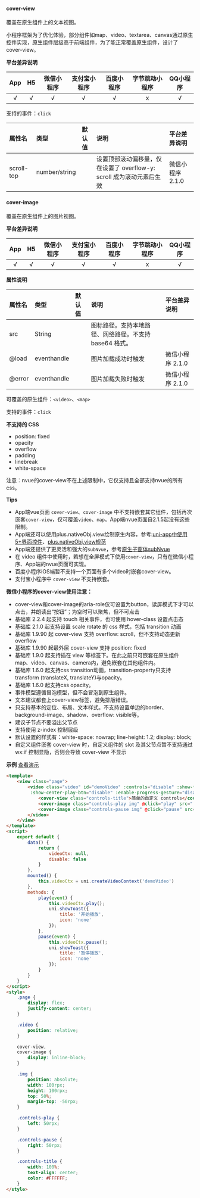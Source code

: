 #### cover-view
覆盖在原生组件上的文本视图。

小程序框架为了优化体验，部分组件如map、video、textarea、canvas通过原生控件实现，原生组件层级高于前端组件，为了能正常覆盖原生组件，设计了cover-view。

**平台差异说明**

|App|H5|微信小程序|支付宝小程序|百度小程序|字节跳动小程序|QQ小程序|
|:-:|:-:|:-:|:-:|:-:|:-:|:-:|
|√|√|√|√|√|x|√|

支持的事件：`click`

|属性名|类型|默认值|说明|平台差异说明|
|:-|:-|:-|:-|:-|
|scroll-top|number/string||设置顶部滚动偏移量，仅在设置了 overflow-y: scroll 成为滚动元素后生效|微信小程序2.1.0|


#### cover-image
覆盖在原生组件上的图片视图。

**平台差异说明**

|App|H5|微信小程序|支付宝小程序|百度小程序|字节跳动小程序|QQ小程序|
|:-:|:-:|:-:|:-:|:-:|:-:|:-:|
|√|√|√|√|√|x|√|

**属性说明**

|属性名|类型|默认值|说明|平台差异说明|
|:-|:-|:-|:-|:-|
|src|String||图标路径。支持本地路径、网络路径。不支持 base64 格式。|
|@load|eventhandle||图片加载成功时触发|微信小程序 2.1.0|
|@error|eventhandle||图片加载失败时触发|微信小程序 2.1.0|


可覆盖的原生组件：`<video>`、`<map>`

支持的事件：`click`

**不支持的 CSS**

- position: fixed
- opacity
- overflow
- padding
- linebreak
- white-space

注意：nvue的cover-view不在上述限制中，它仅支持且全部支持nvue的所有css。

**Tips**

- App端vue页面 `cover-view`、`cover-image` 中不支持嵌套其它组件，包括再次嵌套`cover-view`，仅可覆盖`video`、`map`。App端nvue页面自2.1.5起没有这些限制。
- App端还可以使用plus.nativeObj.view绘制原生内容，参考:[uni-app中使用5+界面控件](https://ask.dcloud.net.cn/article/35036)、[plus.nativeObj.view规范](https://www.html5plus.org/doc/zh_cn/nativeobj.html#plus.nativeObj.View)
- App端还提供了更灵活和强大的`subNvue`，参考[原生子窗体subNvue](/api/window/subNVues)
- 在 video 组件中使用时，若想在全屏模式下使用`cover-view`，只有在微信小程序、App端的nvue页面可实现。
- 百度小程序iOS端暂不支持一个页面有多个video时嵌套cover-view。
- 支付宝小程序中 `cover-view` 不支持嵌套。

**微信小程序的cover-view使用注意：**
- cover-view和cover-image的aria-role仅可设置为button，读屏模式下才可以点击，并朗读出“按钮”；为空时可以聚焦，但不可点击
- 基础库 2.2.4 起支持 touch 相关事件，也可使用 hover-class 设置点击态
- 基础库 2.1.0 起支持设置 scale rotate 的 css 样式，包括 transition 动画
- 基础库 1.9.90 起 cover-view 支持 overflow: scroll，但不支持动态更新 overflow
- 基础库 1.9.90 起最外层 cover-view 支持 position: fixed
- 基础库 1.9.0 起支持插在 view 等标签下。在此之前只可嵌套在原生组件map、video、canvas、camera内，避免嵌套在其他组件内。
- 基础库 1.6.0 起支持css transition动画，transition-property只支持transform (translateX, translateY)与opacity。
- 基础库 1.6.0 起支持css opacity。
- 事件模型遵循冒泡模型，但不会冒泡到原生组件。
- 文本建议都套上cover-view标签，避免排版错误。
- 只支持基本的定位、布局、文本样式。不支持设置单边的border、background-image、shadow、overflow: visible等。
- 建议子节点不要溢出父节点
- 支持使用 z-index 控制层级
- 默认设置的样式有：white-space: nowrap; line-height: 1.2; display: block;
- 自定义组件嵌套 cover-view 时，自定义组件的 slot 及其父节点暂不支持通过 wx:if 控制显隐，否则会导致 cover-view 不显示

**示例** [查看演示](https://uniapp.dcloud.io/h5/pages/component/cover-view/cover-view)

```html
<template>
	<view class="page">
		<video class="video" id="demoVideo" :controls="disable" :show-fullscreen-btn="disable" :show-play-btn="disable"
		 :show-center-play-btn="disable" :enable-progress-gesture="disable" @fullscreenchange="fullscreenchange" src="https://img.cdn.aliyun.dcloud.net.cn/guide/uniapp/%E7%AC%AC1%E8%AE%B2%EF%BC%88uni-app%E4%BA%A7%E5%93%81%E4%BB%8B%E7%BB%8D%EF%BC%89-%20DCloud%E5%AE%98%E6%96%B9%E8%A7%86%E9%A2%91%E6%95%99%E7%A8%8B@20181126.mp4">
			<cover-view class="controls-title">简单的自定义 controls</cover-view>
			<cover-image class="controls-play img" @click="play" src="../../../static/play.png"></cover-image>
			<cover-image class="controls-pause img" @click="pause" src="../../../static/pause.png"></cover-image>
		</video>
	</view>
</template>
<script>
	export default {
		data() {
			return {
				videoCtx: null,
				disable: false
			}
		},
		mounted() {
			this.videoCtx = uni.createVideoContext('demoVideo')
		},
		methods: {
			play(event) {
				this.videoCtx.play();
				uni.showToast({
					title: '开始播放',
					icon: 'none'
				});
			},
			pause(event) {
				this.videoCtx.pause();
				uni.showToast({
					title: '暂停播放',
					icon: 'none'
				});
			}
		}
	}
</script>
<style>
	.page {
		display: flex;
		justify-content: center;
	}

	.video {
		position: relative;
	}

	cover-view,
	cover-image {
		display: inline-block;
	}

	.img {
		position: absolute;
		width: 100rpx;
		height: 100rpx;
		top: 50%;
		margin-top: -50rpx;
	}

	.controls-play {
		left: 50rpx;
	}

	.controls-pause {
		right: 50rpx;
	}

	.controls-title {
		width: 100%;
		text-align: center;
		color: #FFFFFF;
	}
</style>
```
